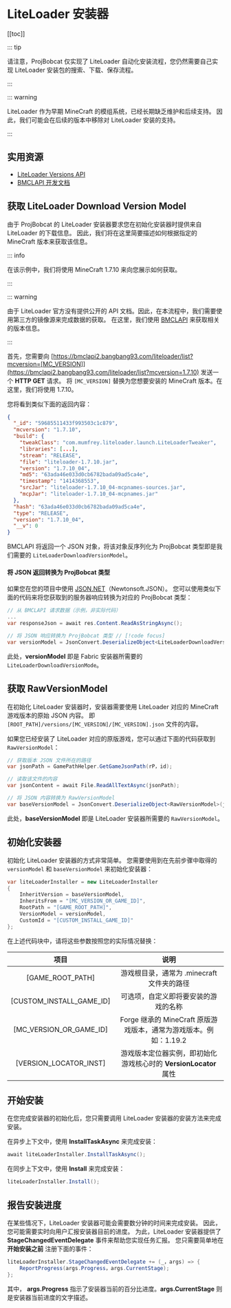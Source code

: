 # LiteLoader 安装器

[[toc]]

::: tip

请注意，ProjBobcat 仅实现了 LiteLoader 自动化安装流程，您仍然需要自己实现 LiteLoader 安装包的搜索、下载、保存流程。

:::

::: warning

LiteLoader 作为早期 MineCraft 的模组系统，已经长期缺乏维护和后续支持。
因此，我们可能会在后续的版本中移除对 LiteLoader 安装的支持。

:::

## 实用资源

- [LiteLoader Versions API](https://dl.liteloader.com/versions/versions.json)
- [BMCLAPI 开发文档](https://bmclapidoc.bangbang93.com/)

## 获取 LiteLoader Download Version Model

由于 ProjBobcat 的 LiteLoader 安装器要求您在初始化安装器时提供来自 LiteLoader 的下载信息。
因此，我们将在这里简要描述如何根据指定的 MineCraft 版本来获取该信息。

::: info

在该示例中，我们将使用 MineCraft 1.7.10 来向您展示如何获取。

:::

::: warning

由于 LiteLoader 官方没有提供公开的 API 文档。因此，在本流程中，我们需要使用第三方的镜像源来完成数据的获取。
在这里，我们使用 [BMCLAPI](https://bmclapidoc.bangbang93.com/) 来获取相关的版本信息。

:::

首先，您需要向 [https://bmclapi2.bangbang93.com/liteloader/list?mcversion=[MC_VERSION]](https://bmclapi2.bangbang93.com/liteloader/list?mcversion=1.7.10) 发送一个 **HTTP GET** 请求。
将 `[MC_VERSION]` 替换为您想要安装的 MineCraft 版本。在这里，我们将使用 1.7.10。

您将看到类似下面的返回内容：

```json
{
  "_id": "59685511433f993503c1c879",
  "mcversion": "1.7.10",
  "build": {
    "tweakClass": "com.mumfrey.liteloader.launch.LiteLoaderTweaker",
    "libraries": [...],
    "stream": "RELEASE",
    "file": "liteloader-1.7.10.jar",
    "version": "1.7.10_04",
    "md5": "63ada46e033d0cb6782bada09ad5ca4e",
    "timestamp": "1414368553",
    "srcJar": "liteloader-1.7.10_04-mcpnames-sources.jar",
    "mcpJar": "liteloader-1.7.10_04-mcpnames.jar"
  },
  "hash": "63ada46e033d0cb6782bada09ad5ca4e",
  "type": "RELEASE",
  "version": "1.7.10_04",
  "__v": 0
}
```

BMCLAPI 将返回一个 JSON 对象，将该对象反序列化为 ProjBobcat 类型即是我们需要的 `LiteLoaderDownloadVersionModel`。

#### 将 JSON 返回转换为 ProjBobcat 类型

如果您在您的项目中使用 [JSON.NET](https://www.newtonsoft.com/json)（Newtonsoft.JSON）。
您可以使用类似下面的代码来将您获取到的服务器响应转换为对应的 ProjBobcat 类型：

```c#
// 从 BMCLAPI 请求数据（示例，非实际代码）
...
var responseJson = await res.Content.ReadAsStringAsync();

// 将 JSON 响应转换为 ProjBobcat 类型 // [!code focus]
var versionModel = JsonConvert.DeserializeObject<LiteLoaderDownloadVersionModel>(responseJson); // [!code focus]
```

此处，**versionModel** 即是 Fabric 安装器所需要的 `LiteLoaderDownloadVersionMode`。

## 获取 RawVersionModel

在初始化 LiteLoader 安装器时，安装器需要使用 LiteLoader 对应的 MineCraft 游戏版本的原始 JSON 内容。
即 `[ROOT_PATH]/versions/[MC_VERSION]/[MC_VERSION].json` 文件的内容。

如果您已经安装了 LiteLoader 对应的原版游戏，您可以通过下面的代码获取到 `RawVersionModel`：

```c#
// 获取版本 JSON 文件所在的路径
var jsonPath = GamePathHelper.GetGameJsonPath(rP，id);

// 读取该文件的内容
var jsonContent = await File.ReadAllTextAsync(jsonPath);

// 将 JSON 内容转换为 RawVersionModel
var baseVersionModel = JsonConvert.DeserializeObject<RawVersionModel>(jsonContent);
```

此处，**baseVersionModel** 即是 LiteLoader 安装器所需要的 `RawVersionModel`。

## 初始化安装器

初始化 LiteLoader 安装器的方式非常简单。
您需要使用到在先前步骤中取得的 `versionModel` 和 `baseVersionModel` 来初始化安装器：

```c#
var liteLoaderInstaller = new LiteLoaderInstaller
{
    InheritVersion = baseVersionModel,
    InheritsFrom = "[MC_VERSION_OR_GAME_ID]",
    RootPath = "[GAME_ROOT_PATH]",
    VersionModel = versionModel,
    CustomId = "[CUSTOM_INSTALL_GAME_ID]"
};
```

在上述代码块中，请将这些参数按照您的实际情况替换：

|                 项目                  |                      说明                       |
|:-----------------------------------:|:---------------------------------------------:|
|          [GAME_ROOT_PATH]           |          游戏根目录，通常为 .minecraft 文件夹的路径          |
|      [CUSTOM_INSTALL_GAME_ID]       |              可选项，自定义即将要安装的游戏的名称               |
|       [MC_VERSION_OR_GAME_ID]       | Forge 继承的 MineCraft 原版游戏版本，通常为游戏版本。例如：1.19.2  |
|       [VERSION_LOCATOR_INST]        |  游戏版本定位器实例，即初始化游戏核心时的 **VersionLocator** 属性   |

## 开始安装

在您完成安装器的初始化后，您只需要调用 LiteLoader 安装器的安装方法来完成安装。

在异步上下文中，使用 **InstallTaskAsync** 来完成安装：

```c#
await liteLoaderInstaller.InstallTaskAsync();
```

在同步上下文中，使用 **Install** 来完成安装：

```c#
liteLoaderInstaller.Install();
```

## 报告安装进度

在某些情况下，LiteLoader 安装器可能会需要数分钟的时间来完成安装。
因此，您可能需要实时向用户汇报安装器目前的进度。
为此，LiteLoader 安装器提供了 **StageChangedEventDelegate** 事件来帮助您实现任务汇报。
您只需要简单地在 **开始安装之前** 注册下面的事件：

```c#
liteLoaderInstaller.StageChangedEventDelegate += (_，args) => {
    ReportProgress(args.Progress，args.CurrentStage);
};
```

其中， **args.Progress** 指示了安装器当前的百分比进度。**args.CurrentStage** 则是安装器当前进度的文字描述。
